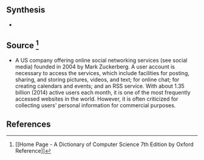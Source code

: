 ## Synthesis
- 
## Source [^1]
- A US company offering online social networking services (see social media) founded in 2004 by Mark Zuckerberg. A user account is necessary to access the services, which include facilities for posting, sharing, and storing pictures, videos, and text; for online chat; for creating calendars and events; and an RSS service. With about 1.35 billion (2014) active users each month, it is one of the most frequently accessed websites in the world. However, it is often criticized for collecting users' personal information for commercial purposes.
## References

[^1]: [[Home Page - A Dictionary of Computer Science 7th Edition by Oxford Reference]]